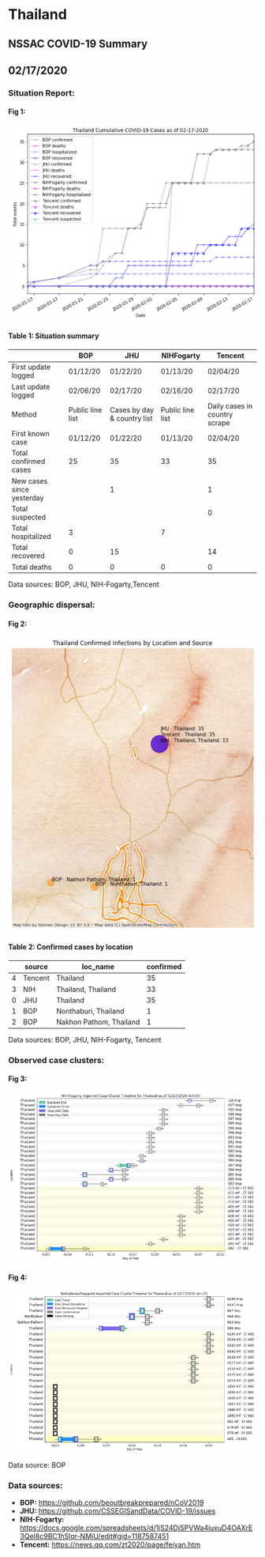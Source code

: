 # Thailand
## NSSAC COVID-19 Summary
## 02/17/2020



### Situation Report:
#### Fig 1:
![Thailand cases](../merged_histories/Thailand_merged_histories.png)

#### Table 1: Situation summary


|                           | BOP              | JHU                         | NIHFogarty       | Tencent                       |
|---------------------------|------------------|-----------------------------|------------------|-------------------------------|
| First update logged       | 01/12/20         | 01/22/20                    | 01/13/20         | 02/04/20                      |
| Last update logged        | 02/06/20         | 02/17/20                    | 02/16/20         | 02/17/20                      |
| Method                    | Public line list | Cases by day & country list | Public line list | Daily cases in country scrape |
| First known case          | 01/12/20         | 01/22/20                    | 01/13/20         | 02/04/20                      |
| Total confirmed cases     | 25               | 35                          | 33               | 35                            |
| New cases since yesterday |                  | 1                           |                  | 1                             |
| Total suspected           |                  |                             |                  | 0                             |
| Total hospitalized        | 3                |                             | 7                |                               |
| Total recovered           | 0                | 15                          |                  | 14                            |
| Total deaths              | 0                | 0                           | 0                | 0                             |

Data sources: BOP, JHU, NIH-Fogarty,Tencent


### Geographic dispersal:
#### Fig 2:
![Thailand mapped](../case_locs/Thailand_case_locs.png)

#### Table 2: Confirmed cases by location


|    | source   | loc_name                |   confirmed |
|----|----------|-------------------------|-------------|
|  4 | Tencent  | Thailand                |          35 |
|  3 | NIH      | Thailand, Thailand      |          33 |
|  0 | JHU      | Thailand                |          35 |
|  1 | BOP      | Nonthaburi, Thailand    |           1 |
|  2 | BOP      | Nakhon Pathom, Thailand |           1 |

Data sources: BOP, JHU, NIH-Fogarty, Tencent


### Observed case clusters:
#### Fig 3:
![Thailand cases](../cluster_analysis/Thailand_imported_cases_NIHFogarty.png)


#### Fig 4:
![Thailand cases](../cluster_analysis/Thailand_imported_cases_BOP.png)



Data source: BOP


### Data sources:
* **BOP:** https://github.com/beoutbreakprepared/nCoV2019
* **JHU:** https://github.com/CSSEGISandData/COVID-19/issues
* **NIH-Fogarty:** https://docs.google.com/spreadsheets/d/1jS24DjSPVWa4iuxuD4OAXrE3QeI8c9BC1hSlqr-NMiU/edit#gid=1187587451
* **Tencent:** https://news.qq.com/zt2020/page/feiyan.htm